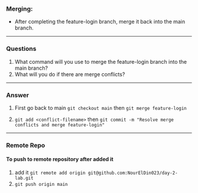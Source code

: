 ### Merging:

- After completing the feature-login branch, merge it back into the main branch.

---

### Questions

1. What command will you use to merge the feature-login branch into the main branch?
2. What will you do if there are merge conflicts?

---

### Answer

1. First go back to main `git checkout main` then `git merge feature-login`

2. `git add <conflict-filename>` then `git commit -m "Resolve merge conflicts and merge feature-login"`

---

### Remote Repo

#### To push to remote repository after added it

1. add it `git remote add origin git@github.com:NourElDin023/day-2-lab.git`
2. `git push origin main`
